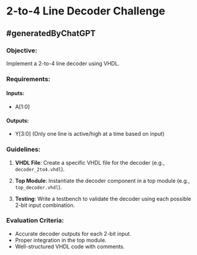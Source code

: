 # 2-to-4 Line Decoder Challenge
## #generatedByChatGPT

### Objective:
Implement a 2-to-4 line decoder using VHDL.

### Requirements:
#### Inputs:
- A[1:0]
  
#### Outputs:
- Y[3:0] (Only one line is active/high at a time based on input)

### Guidelines:

1. **VHDL File**: Create a specific VHDL file for the decoder (e.g., `decoder_2to4.vhdl`).

2. **Top Module**: Instantiate the decoder component in a top module (e.g., `top_decoder.vhdl`).

3. **Testing**: Write a testbench to validate the decoder using each possible 2-bit input combination.

### Evaluation Criteria:
- Accurate decoder outputs for each 2-bit input.
- Proper integration in the top module.
- Well-structured VHDL code with comments.
